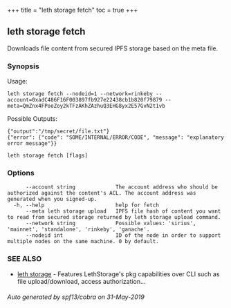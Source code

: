 +++
title = "leth storage fetch"
toc = true
+++
## leth storage fetch

Downloads file content from secured IPFS storage based on the meta file.

### Synopsis


Usage:

	leth storage fetch --nodeid=1 --network=rinkeby --account=0xadC486F16F003897fb927e22438cb1b820f79879 --meta=QmZnx4FPooZoy2kTFzAKhZAzhuQ3EHG8yx2E57GvN2t1vb

Possible Outputs:

	{"output":"/tmp/secret/file.txt"}
	{"error": {"code": "SOME/INTERNAL/ERROR/CODE", "message": "explanatory error message"}}


```
leth storage fetch [flags]
```

### Options

```
      --account string             The account address who should be authorized against the content's ACL. The account address was generated when you signed-up.
  -h, --help                       help for fetch
      --meta leth storage upload   IPFS file hash of content you want to read from secured storage returned by leth storage upload command.
      --network string             Possible values: 'sirius', 'mainnet', 'standalone', 'rinkeby', 'ganache'.
      --nodeid int                 ID of the node in order to support multiple nodes on the same machine. 0 by default.
```

### SEE ALSO

* [leth storage](/cli-docs/leth/storage/)	 - Features LethStorage's pkg capabilities over CLI such as file upload/download, access authorization...

###### Auto generated by spf13/cobra on 31-May-2019
